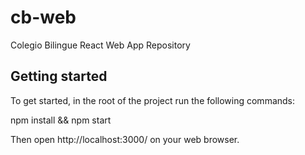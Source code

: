 # cb-web

Colegio Bilingue React Web App Repository

## Getting started

To get started, in the root of the project run the following commands:

npm install && npm start

Then open http://localhost:3000/ on your web browser.
